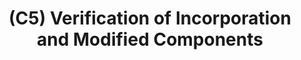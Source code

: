 ---
layout: page
title: (C5) Verification of Incorporation and Modified Components
nav_order: 5
parent: Construction
grand_parent: Software Development and Maintenance
permalink: /phases/operations/software_development_and_maintenance/construction/c5/
---